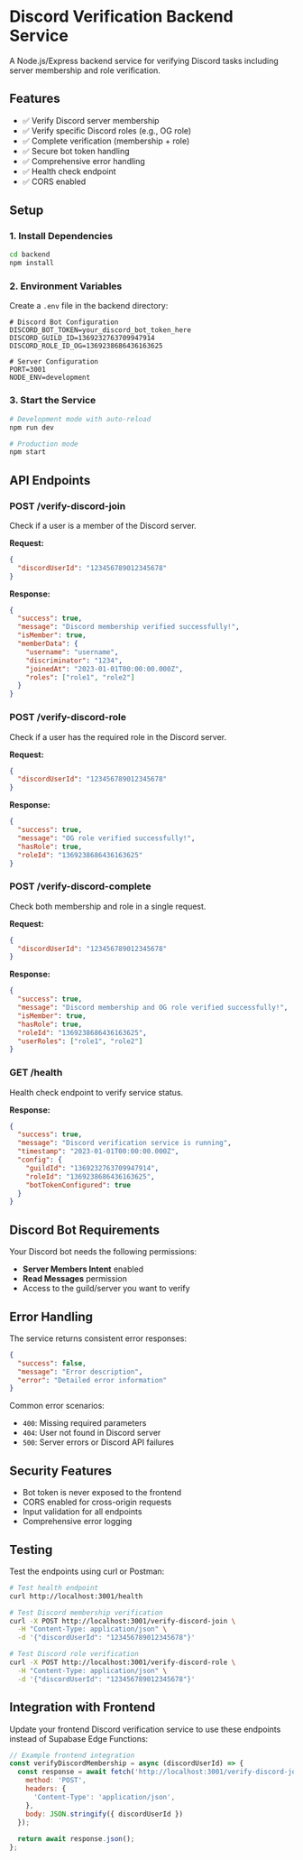 # Discord Verification Backend Service

A Node.js/Express backend service for verifying Discord tasks including server membership and role verification.

## Features

- ✅ Verify Discord server membership
- ✅ Verify specific Discord roles (e.g., OG role)
- ✅ Complete verification (membership + role)
- ✅ Secure bot token handling
- ✅ Comprehensive error handling
- ✅ Health check endpoint
- ✅ CORS enabled

## Setup

### 1. Install Dependencies

```bash
cd backend
npm install
```

### 2. Environment Variables

Create a `.env` file in the backend directory:

```env
# Discord Bot Configuration
DISCORD_BOT_TOKEN=your_discord_bot_token_here
DISCORD_GUILD_ID=1369232763709947914
DISCORD_ROLE_ID_OG=1369238686436163625

# Server Configuration
PORT=3001
NODE_ENV=development
```

### 3. Start the Service

```bash
# Development mode with auto-reload
npm run dev

# Production mode
npm start
```

## API Endpoints

### POST /verify-discord-join
Check if a user is a member of the Discord server.

**Request:**
```json
{
  "discordUserId": "123456789012345678"
}
```

**Response:**
```json
{
  "success": true,
  "message": "Discord membership verified successfully!",
  "isMember": true,
  "memberData": {
    "username": "username",
    "discriminator": "1234",
    "joinedAt": "2023-01-01T00:00:00.000Z",
    "roles": ["role1", "role2"]
  }
}
```

### POST /verify-discord-role
Check if a user has the required role in the Discord server.

**Request:**
```json
{
  "discordUserId": "123456789012345678"
}
```

**Response:**
```json
{
  "success": true,
  "message": "OG role verified successfully!",
  "hasRole": true,
  "roleId": "1369238686436163625"
}
```

### POST /verify-discord-complete
Check both membership and role in a single request.

**Request:**
```json
{
  "discordUserId": "123456789012345678"
}
```

**Response:**
```json
{
  "success": true,
  "message": "Discord membership and OG role verified successfully!",
  "isMember": true,
  "hasRole": true,
  "roleId": "1369238686436163625",
  "userRoles": ["role1", "role2"]
}
```

### GET /health
Health check endpoint to verify service status.

**Response:**
```json
{
  "success": true,
  "message": "Discord verification service is running",
  "timestamp": "2023-01-01T00:00:00.000Z",
  "config": {
    "guildId": "1369232763709947914",
    "roleId": "1369238686436163625",
    "botTokenConfigured": true
  }
}
```

## Discord Bot Requirements

Your Discord bot needs the following permissions:
- **Server Members Intent** enabled
- **Read Messages** permission
- Access to the guild/server you want to verify

## Error Handling

The service returns consistent error responses:

```json
{
  "success": false,
  "message": "Error description",
  "error": "Detailed error information"
}
```

Common error scenarios:
- `400`: Missing required parameters
- `404`: User not found in Discord server
- `500`: Server errors or Discord API failures

## Security Features

- Bot token is never exposed to the frontend
- CORS enabled for cross-origin requests
- Input validation for all endpoints
- Comprehensive error logging

## Testing

Test the endpoints using curl or Postman:

```bash
# Test health endpoint
curl http://localhost:3001/health

# Test Discord membership verification
curl -X POST http://localhost:3001/verify-discord-join \
  -H "Content-Type: application/json" \
  -d '{"discordUserId": "123456789012345678"}'

# Test Discord role verification
curl -X POST http://localhost:3001/verify-discord-role \
  -H "Content-Type: application/json" \
  -d '{"discordUserId": "123456789012345678"}'
```

## Integration with Frontend

Update your frontend Discord verification service to use these endpoints instead of Supabase Edge Functions:

```javascript
// Example frontend integration
const verifyDiscordMembership = async (discordUserId) => {
  const response = await fetch('http://localhost:3001/verify-discord-join', {
    method: 'POST',
    headers: {
      'Content-Type': 'application/json',
    },
    body: JSON.stringify({ discordUserId })
  });
  
  return await response.json();
};
```
